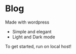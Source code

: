 # Blog

Made with wordpress

- Simple and elegant
- Light and Dark mode

To get started, run on local host!
